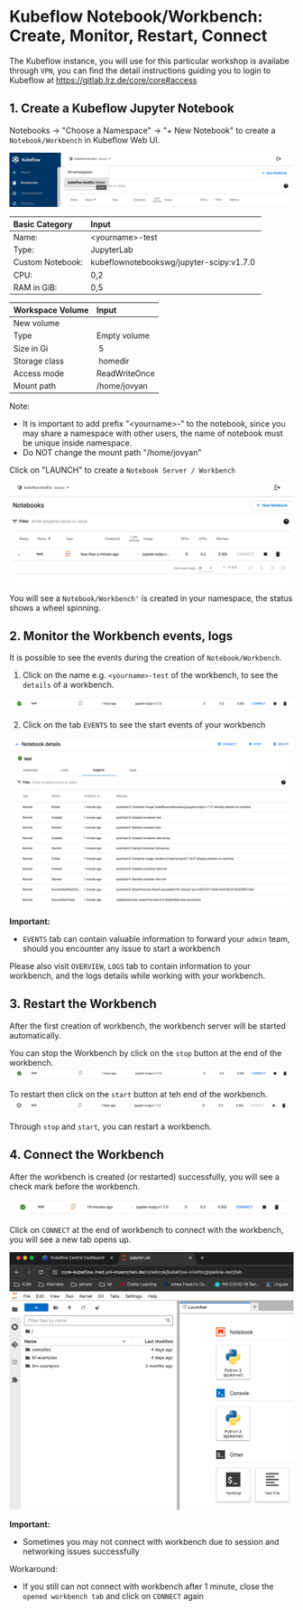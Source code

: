 # Kubeflow Notebook/Workbench: Create, Monitor, Restart, Connect

The Kubeflow instance, you will use for this particular workshop is availabe through `VPN`, you can find the detail instructions guiding you to login to Kubeflow at https://gitlab.lrz.de/core/core#access

## 1. Create a Kubeflow Jupyter Notebook

Notebooks -> "Choose a Namespace" -> 
"+ New Notebook"  to create a `Notebook/Workbench` in Kubeflow Web UI.

![create workbench](./images/workbench1_choose_namespace.png)

| Basic Category | Input |
|:--- | :--- |
| Name: | \<yourname\>-test |
| Type: | JupyterLab |
| Custom Notebook: | kubeflownotebookswg/jupyter-scipy:v1.7.0 |
| CPU: | 0,2 |
| RAM in GiB: | 0,5 |

| Workspace Volume | Input |
|:--- | :--- |
| New volume | |
| Type | Empty volume |
| Size in Gi | 5 |
| Storage class | homedir |
| Access mode | ReadWriteOnce |
| Mount path | /home/jovyan |

Note: 
* It is important to add prefix "\<yourname\>-" to the notebook, since you may share a namespace with other users, the name of notebook must be unique inside namespace.
* Do NOT change the mount path "/home/jovyan"

Click on "LAUNCH" to create a `Notebook Server / Workbench`

![Connect Workbench](./images/workbench1_connect_1.png)

You will see a `Notebook/Workbench'` is created in your namespace, the status shows a wheel spinning.

## 2. Monitor the Workbench events, logs

It is possible to see the events during the creation of `Notebook/Workbench`.

1. Click on the name e.g. `<yourname>-test` of the workbench, to see the `details` of a workbench.

![open event logs](./images/workbench1_stop.png)

2. Click on the tab `EVENTS` to see the start events of your workbench

![workbench events](./images/workbench1_events_monitoring.png)

**Important:**
* `EVENTS` tab can contain valuable information to forward your `admin` team, should you encounter any issue to start a workbench

Please also visit `OVERVIEW`, `LOGS` tab to contain information to your workbench, and the logs details while working with your workbench.

## 3. Restart the Workbench

After the first creation of workbench, the workbench server will be started automatically.

You can stop the Workbench by click on the `stop` button at the end of the workbench.
![stop workbench](./images/workbench1_stop.png)

To restart then click on the `start` button at teh end of the workbench.
![start workbench](./images/workbench1_start.png)

Through `stop` and `start`, you can restart a workbench.

## 4. Connect the Workbench 

After the workbench is created (or restarted) successfully, you will see a check mark before the workbench.

![workbench successfully created](./images/workbench1_created_successfully.png)

Click on `CONNECT` at the end of workbench to connect with the workbench, you will see a new tab opens up.

![workbench tab open after connect](./images/workbench1_connect_notebook_tab_open.png)

**Important:**
* Sometimes you may not connect with workbench due to session and networking issues successfully

Workaround:
* If you still can not connect with workbench after 1 minute, close the `opened workbench tab` and click on `CONNECT` again